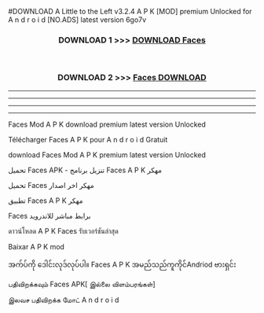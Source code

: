 #DOWNLOAD A Little to the Left v3.2.4 A P K [MOD] premium Unlocked for A n d r o i d [NO.ADS] latest version 6go7v 



<div align="center">

<h3>DOWNLOAD 1 >>> <a href="https://getmod1.web.app/?judule=Btd Battles">DOWNLOAD Faces </a></h3><br>

<h3>DOWNLOAD 2 >>> <a href="https://getmod1.web.app/?judule=Btd Battles">Faces  DOWNLOAD </a></h3>

</div>


----------------------------------------------------------

----------------------------------------------------------

----------------------------------------------------------

----------------------------------------------------------


Faces  Mod A P K download premium latest version Unlocked

Télécharger Faces  A P K pour A n d r o i d Gratuit

download Faces  Mod A P K premium latest version Unlocked

تحميل Faces  APK - تنزيل برنامج Faces  A P K مهكر

تحميل Faces  مهكر اخر اصدار

تطبيق Faces  A P K مهكر

Faces  برابط مباشر للاندرويد

ดาวน์โหลด A P K Faces  รับเวอร์ชันล่าสุด

Baixar A P K mod

အက်ပ်ကို ဒေါင်းလုဒ်လုပ်ပါ။ Faces  A P K အမည်သည်ကူကိုင်Andriod ဗားရှင်း

பதிவிறக்கவும் Faces  APK[ இல்லை விளம்பரங்கள்] 
 
இலவச பதிவிறக்க மோட் A n d r o i d



